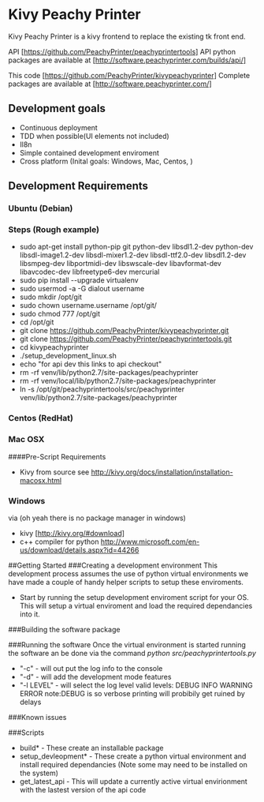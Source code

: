 # Kivy Peachy Printer
Kivy Peachy Printer is a kivy frontend to replace the existing tk front end.

API [https://github.com/PeachyPrinter/peachyprintertools]
API python packages are available at [http://software.peachyprinter.com/builds/api/]

This code [https://github.com/PeachyPrinter/kivypeachyprinter]
Complete packages are available at [http://software.peachyprinter.com/]

## Development goals
 - Continuous deployment
 - TDD when possible(UI elements not included)
 - Il8n
 - Simple contained development enviroment
 - Cross platform (Inital goals: Windows, Mac, Centos, )


## Development Requirements
### Ubuntu (Debian)

### Steps (Rough example)
 - sudo apt-get install python-pip git python-dev libsdl1.2-dev python-dev libsdl-image1.2-dev libsdl-mixer1.2-dev libsdl-ttf2.0-dev libsdl1.2-dev libsmpeg-dev libportmidi-dev libswscale-dev libavformat-dev libavcodec-dev libfreetype6-dev mercurial
 - sudo pip install --upgrade virtualenv
 - sudo usermod -a -G dialout username
 - sudo mkdir /opt/git
 - sudo chown username.username /opt/git/
 - sudo chmod 777 /opt/git
 - cd /opt/git
 - git clone https://github.com/PeachyPrinter/kivypeachyprinter.git
 - git clone https://github.com/PeachyPrinter/peachyprintertools.git
 - cd kivypeachyprinter
 - ./setup_development_linux.sh
 - echo "for api dev this links to api checkout"
 - rm -rf venv/lib/python2.7/site-packages/peachyprinter
 - rm -rf venv/local/lib/python2.7/site-packages/peachyprinter
 - ln -s /opt/git/peachyprintertools/src/peachyprinter venv/lib/python2.7/site-packages/peachyprinter


### Centos (RedHat)
<!-- via yum
 - python-pip
 - python-virtualenv

 You can prepare your enviroment using the following command:
```sh
sudo rpm -iUvh http://dl.fedoraproject.org/pub/epel/7/x86_64/e/epel-release-7-5.noarch.rpm
sudo yum -y update
sudo yum -y install python-pip
sudo yum -y install python-virtualenv
``` -->

### Mac OSX
####Pre-Script Requirements
 - Kivy from source see http://kivy.org/docs/installation/installation-macosx.html

### Windows
via (oh yeah there is no package manager in windows)
 - kivy [http://kivy.org/#download]
 - c++ compiler for python http://www.microsoft.com/en-us/download/details.aspx?id=44266

##Getting Started
###Creating a development environment
This development process assumes the use of python virtual environments we have made a couple of handy helper scripts to setup these enviroments.
 - Start by running the setup development enviroment script for your OS. This will setup a virtual enviroment and load the required dependancies into it.

###Building the software package

###Running the software
Once the virtual environment is started running the software an be done via the command *python src/peachyprintertools.py*
 - "-c"  - will out put the log info to the console
 - "-d"  - will add the development mode features
 - "-l LEVEL" - will select the log level valid levels: DEBUG INFO WARNING ERROR  note:DEBUG is so verbose printing will probibily get ruined by delays

###Known issues

###Scripts
 - build*  - These create an installable package
 - setup_devleopment*  - These create a python virtual environment and install required dependancies (Note some may need to be installed on the system)
 - get_latest_api  - This will update a currently active virtual envirionment with the lastest version of the api code 

